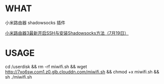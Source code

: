 # WHAT
小米路由器 shadowsocks 插件

[小米路由器3最新开启SSH与安装Shadowsocks方法（7月19日）](http://bbs.xiaomi.cn/t-13066771)

# USAGE
cd /userdisk && rm -rf miwifi.sh && wget http://7xo6sw.com1.z0.glb.clouddn.com/miwifi.sh && chmod +x miwifi.sh && sh ./miwifi.sh

